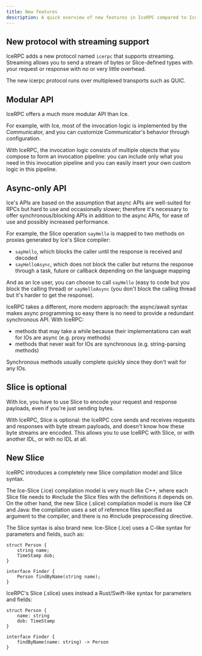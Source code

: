```yaml
---
title: New features
description: A quick overview of new features in IceRPC compared to Ice.
---
```


## New protocol with streaming support

IceRPC adds a new protocol named `icerpc` that supports streaming. Streaming allows you to send a stream of bytes or
Slice-defined types with your request or response with no or very little overhead.

The new icerpc protocol runs over multiplexed transports such as QUIC.

## Modular API

IceRPC offers a much more modular API than Ice.

For example, with Ice, most of the invocation logic is implemented by the Communicator, and you can customize
Communicator's behavior through configuration.

With IceRPC, the invocation logic consists of multiple objects that you compose to form an invocation pipeline: you can
include only what you need in this invocation pipeline and you can easily insert your own custom logic in this pipeline.

## Async-only API

Ice's APIs are based on the assumption that async APIs are well-suited for RPCs but hard to use and occasionally slower;
therefore it's necessary to offer synchronous/blocking APIs in addition to the async APIs, for ease of use and possibly
increased performance.

For example, the Slice operation `sayHello` is mapped to two methods on proxies generated by Ice's Slice compiler:
 - `sayHello`, which blocks the caller until the response is received and decoded
 - `sayHelloAsync`, which does not block the caller but returns the response through a task, future or callback
 depending on the language mapping

And as an Ice user, you can choose to call `sayHello` (easy to code but you block the calling thread) or `sayHelloAsync`
(you don't block the calling thread but it's harder to get the response).

IceRPC takes a different, more modern approach: the async/await syntax makes async programming so easy there is no need
to provide a redundant synchronous API. With IceRPC:
 - methods that may take a while because their implementations can wait for IOs are async (e.g. proxy methods)
 - methods that never wait for IOs are synchronous (e.g. string-parsing methods)

Synchronous methods usually complete quickly since they don't wait for any IOs.

## Slice is optional

With Ice, you have to use Slice to encode your request and response payloads, even if you're just sending bytes.

With IceRPC, Slice is optional: the IceRPC core sends and receives requests and responses with byte stream payloads,
and doesn't know how these byte streams are encoded. This allows you to use IceRPC with Slice, or with another IDL, or
with no IDL at all.

## New Slice

IceRPC introduces a completely new Slice compilation model and Slice syntax.

The Ice-Slice (.ice) compilation model is very much like C++, where each Slice file needs to #include the Slice files
with the definitions it depends on. On the other hand, the new Slice (.slice) compilation model is more like C# and
Java: the compilation uses a set of reference files specified as argument to the compiler, and there is no #include
preprocessing directive.

The Slice syntax is also brand new. Ice-Slice (.ice) uses a C-like syntax for parameters and fields, such as:
```ice
struct Person {
    string name;
    TimeStamp dob;
}

interface Finder {
    Person findByName(string name);
}
```

IceRPC's Slice (.slice) uses instead a Rust/Swift-like syntax for parameters and fields:
```slice
struct Person {
    name: string
    dob: TimeStamp
}

interface Finder {
    findByName(name: string) -> Person
}
```
